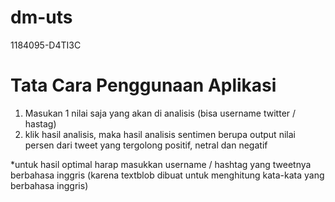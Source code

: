 # dm-uts
1184095-D4TI3C

# Tata Cara Penggunaan Aplikasi

1. Masukan 1 nilai saja yang akan di analisis (bisa username twitter / hastag)
2. klik hasil analisis, maka hasil analisis sentimen berupa output nilai persen dari tweet yang tergolong positif, netral dan negatif

*untuk hasil optimal harap masukkan username / hashtag yang tweetnya berbahasa inggris (karena textblob dibuat untuk menghitung kata-kata yang berbahasa inggris)
